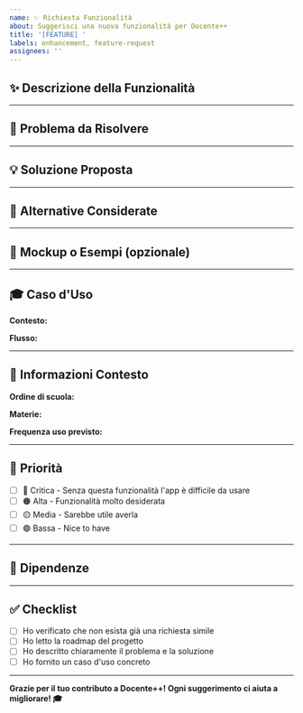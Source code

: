 ```yaml
---
name: ✨ Richiesta Funzionalità
about: Suggerisci una nuova funzionalità per Docente++
title: '[FEATURE] '
labels: enhancement, feature-request
assignees: ''
---
```


## ✨ Descrizione della Funzionalità

<!-- Descrivi chiaramente la funzionalità che vorresti vedere implementata -->



---

## 🎯 Problema da Risolvere

<!-- Quale problema o esigenza questa funzionalità risolverebbe? -->



---

## 💡 Soluzione Proposta

<!-- Come dovrebbe funzionare questa funzionalità? -->



---

## 🔄 Alternative Considerate

<!-- Hai pensato ad altre soluzioni o approcci? -->



---

## 📸 Mockup o Esempi (opzionale)

<!-- Aggiungi mockup, screenshot di app simili, o altri esempi -->



---

## 🎓 Caso d'Uso

<!-- Descrivi uno scenario concreto in cui useresti questa funzionalità -->

**Contesto:**
<!-- es. Durante la preparazione delle lezioni, valutazione studenti, ecc. -->

**Flusso:**
<!-- 1. L'insegnante... -->
<!-- 2. Il sistema... -->
<!-- 3. ... -->

---

## 📱 Informazioni Contesto

**Ordine di scuola:**
<!-- es. Primaria, Secondaria I grado, Secondaria II grado -->

**Materie:**
<!-- es. Matematica, Italiano, Scienze -->

**Frequenza uso previsto:**
<!-- es. Quotidiano, Settimanale, Mensile -->

---

## 🔢 Priorità

<!-- Quanto è importante questa funzionalità per te? -->

- [ ] 🔴 Critica - Senza questa funzionalità l'app è difficile da usare
- [ ] 🟠 Alta - Funzionalità molto desiderata
- [ ] 🟡 Media - Sarebbe utile averla
- [ ] 🟢 Bassa - Nice to have

---

## 🔗 Dipendenze

<!-- Questa funzionalità dipende da altre funzionalità esistenti o richieste? -->



---

## ✅ Checklist

- [ ] Ho verificato che non esista già una richiesta simile
- [ ] Ho letto la roadmap del progetto
- [ ] Ho descritto chiaramente il problema e la soluzione
- [ ] Ho fornito un caso d'uso concreto

---

**Grazie per il tuo contributo a Docente++! Ogni suggerimento ci aiuta a migliorare! 🎓**
